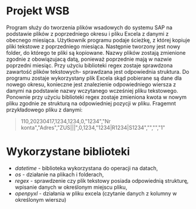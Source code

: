 # Projekt WSB
Program służy do tworzenia plików wsadowych do systemu SAP na podstawie plików z poprzedniego okresu i pliku Excela z danymi z obecnego miesiąca. Użytkownik programu podaje ścieżkę, z której kopiuje pliki tekstowe z poprzedniego miesiąca. Następnie tworzony jest nowy folder, do którego te pliki są kopiowane. Nazwy plików zostają zmienione zgodnie z obowiązujacą datą, ponieważ poprzednie mają w nazwie poprzedni miesiąc. Przy użyciu biblioteki regex zostaje sprawdzona zawartość plików tekstowych- sprawdzana jest odpowiednia struktura. Do programu zostaje wykorzystany plik Excela skąd pobierane są dane dla nowego okresu, konieczne jest znalezienie odpowiedniego wiersza z danymi na podstawie nazwy wczytanego wcześniej pliku tekstowego. Ponownie przy użyciu biblioteki regex zostaje zmieniona kwota w nowym pliku zgodnie ze strukturą na odpowiedniej pozycji w pliku.
Fragemnt przykładowego pliku z danymi:
> 110,20230417,1234,1234,0,"1234","Nr konta","Adres","ZUS|||",0,1234,"1234|R1234|S1234","","","1"
# Wykorzystane biblioteki
- *datetime* - biblioteka wykorzystana do operacji na datach,
- *os* - działanie na plikach i folderach,
- *regex* - sprawdzenie czy plik tekstowy posiada odpowiednią strukturę, wpisanie danych w określonym miejscu pliku,
- *openpyxl* - działania w pliku excela (czytanie danych z kolumny w określonym wierszu)
